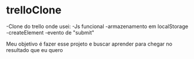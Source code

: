 # trelloClone
-Clone do trello onde usei:
-Js funcional
-armazenamento em localStorage
-createElement
-evento de "submit"

Meu objetivo é fazer esse projeto e buscar aprender para chegar no resultado que eu quero
